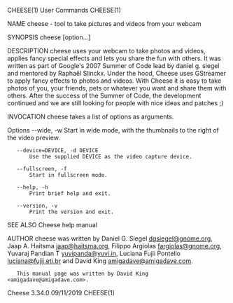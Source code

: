 CHEESE(1)                                    User Commands                                   CHEESE(1)

NAME
       cheese - tool to take pictures and videos from your webcam

SYNOPSIS
       cheese [option...]

DESCRIPTION
       cheese uses your webcam to take photos and videos, applies fancy special effects and lets you
       share the fun with others. It was written as part of Google's 2007 Summer of Code lead by
       daniel g. siegel and mentored by Raphaël Slinckx. Under the hood, Cheese uses GStreamer to
       apply fancy effects to photos and videos. With Cheese it is easy to take photos of you, your
       friends, pets or whatever you want and share them with others. After the success of the Summer
       of Code, the development continued and we are still looking for people with nice ideas and
       patches ;)

INVOCATION
       cheese takes a list of options as arguments.

   Options
       --wide, -w
           Start in wide mode, with the thumbnails to the right of the video preview.

       --device=DEVICE, -d DEVICE
           Use the supplied DEVICE as the video capture device.

       --fullscreen, -f
           Start in fullscreen mode.

       --help, -h
           Print brief help and exit.

       --version, -v
           Print the version and exit.

SEE ALSO
       Cheese help manual

AUTHOR
       cheese was written by Daniel G. Siegel <dgsiegel@gnome.org>, Jaap A. Haitsma
       <jaap@haitsma.org>, Filippo Argiolas <fargiolas@gnome.org>, Yuvaraj Pandian T
       <yuvipanda@yuvi.in>, Luciana Fujii Pontello <luciana@fujii.eti.br> and David King
       <amigadave@amigadave.com>.

       This manual page was written by David King <amigadave@amigadave.com>.

Cheese 3.34.0                                 09/11/2019                                     CHEESE(1)
